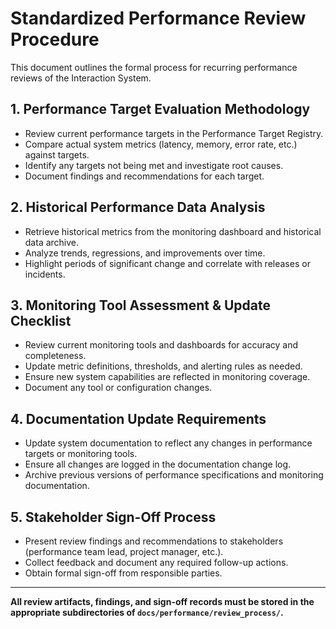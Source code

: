 # Standardized Performance Review Procedure

This document outlines the formal process for recurring performance reviews of the Interaction System.

## 1. Performance Target Evaluation Methodology
- Review current performance targets in the Performance Target Registry.
- Compare actual system metrics (latency, memory, error rate, etc.) against targets.
- Identify any targets not being met and investigate root causes.
- Document findings and recommendations for each target.

## 2. Historical Performance Data Analysis
- Retrieve historical metrics from the monitoring dashboard and historical data archive.
- Analyze trends, regressions, and improvements over time.
- Highlight periods of significant change and correlate with releases or incidents.

## 3. Monitoring Tool Assessment & Update Checklist
- Review current monitoring tools and dashboards for accuracy and completeness.
- Update metric definitions, thresholds, and alerting rules as needed.
- Ensure new system capabilities are reflected in monitoring coverage.
- Document any tool or configuration changes.

## 4. Documentation Update Requirements
- Update system documentation to reflect any changes in performance targets or monitoring tools.
- Ensure all changes are logged in the documentation change log.
- Archive previous versions of performance specifications and monitoring documentation.

## 5. Stakeholder Sign-Off Process
- Present review findings and recommendations to stakeholders (performance team lead, project manager, etc.).
- Collect feedback and document any required follow-up actions.
- Obtain formal sign-off from responsible parties.

---

**All review artifacts, findings, and sign-off records must be stored in the appropriate subdirectories of `docs/performance/review_process/`.** 